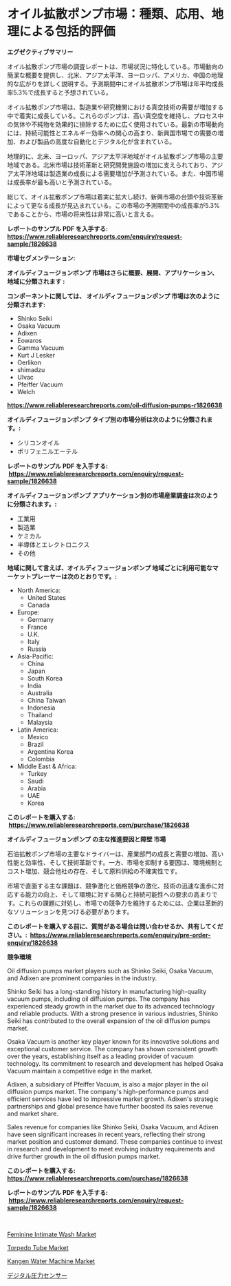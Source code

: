 <p><h1>オイル拡散ポンプ市場：種類、応用、地理による包括的評価</h1></p><p><strong>エグゼクティブサマリー</strong></p>
<p><p>オイル拡散ポンプ市場の調査レポートは、市場状況に特化している。市場動向の簡潔な概要を提供し、北米、アジア太平洋、ヨーロッパ、アメリカ、中国の地理的な広がりを詳しく説明する。予測期間中にオイル拡散ポンプ市場は年平均成長率5.3%で成長すると予想されている。</p><p>オイル拡散ポンプ市場は、製造業や研究機関における真空技術の需要が増加する中で着実に成長している。これらのポンプは、高い真空度を維持し、プロセス中の気体や不純物を効果的に排除するために広く使用されている。最新の市場動向には、持続可能性とエネルギー効率への関心の高まり、新興国市場での需要の増加、および製品の高度な自動化とデジタル化が含まれている。</p><p>地理的に、北米、ヨーロッパ、アジア太平洋地域がオイル拡散ポンプ市場の主要地域である。北米市場は技術革新と研究開発施設の増加に支えられており、アジア太平洋地域は製造業の成長による需要増加が予測されている。また、中国市場は成長率が最も高いと予測されている。</p><p>総じて、オイル拡散ポンプ市場は着実に拡大し続け、新興市場の台頭や技術革新によって更なる成長が見込まれている。この市場の予測期間中の成長率が5.3%であることから、市場の将来性は非常に高いと言える。</p></p>
<p><strong>レポートのサンプル PDF を入手する: <a href="https://www.reliableresearchreports.com/enquiry/request-sample/1826638">https://www.reliableresearchreports.com/enquiry/request-sample/1826638</a></strong></p>
<p><strong>市場セグメンテーション:</strong></p>
<p><strong> オイルディフュージョンポンプ 市場はさらに概要、展開、アプリケーション、地域に分類されます :</strong></p>
<p><strong>コンポーネントに関しては、 オイルディフュージョンポンプ 市場は次のように分類されます: &nbsp;</strong></p>
<p><ul><li>Shinko Seiki</li><li>Osaka Vacuum</li><li>Adixen</li><li>Eowaros</li><li>Gamma Vacuum</li><li>Kurt J Lesker</li><li>Oerlikon</li><li>shimadzu</li><li>Ulvac</li><li>Pfeiffer Vacuum</li><li>Welch</li></ul></p>
<p><strong><a href="https://www.reliableresearchreports.com/oil-diffusion-pumps-r1826638">https://www.reliableresearchreports.com/oil-diffusion-pumps-r1826638</a></strong></p>
<p><strong> オイルディフュージョンポンプ タイプ別の市場分析は次のように分類されます。:</strong></p>
<p><ul><li>シリコンオイル</li><li>ポリフェニルエーテル</li></ul></p>
<p><strong>レポートのサンプル PDF を入手する: &nbsp;<a href="https://www.reliableresearchreports.com/enquiry/request-sample/1826638">https://www.reliableresearchreports.com/enquiry/request-sample/1826638</a></strong></p>
<p><strong> オイルディフュージョンポンプ アプリケーション別の市場産業調査は次のように分類されます。:</strong></p>
<p><ul><li>工業用</li><li>製造業</li><li>ケミカル</li><li>半導体とエレクトロニクス</li><li>その他</li></ul></p>
<p><strong>地域に関して言えば、オイルディフュージョンポンプ 地域ごとに利用可能なマーケットプレーヤーは次のとおりです。:</strong></p>
<p><ul>
    <li>
        North America:
        <ul>
            <li>United States</li>
            <li>Canada</li>
        </ul>
    </li>
    <li>
        Europe:
        <ul>
            <li>Germany</li>
            <li>France</li>
            <li>U.K.</li>
            <li>Italy</li>
            <li>Russia</li>
        </ul>
    </li>
    <li>
        Asia-Pacific:
        <ul>
            <li>China</li>
            <li>Japan</li>
            <li>South Korea</li>
            <li>India</li>
            <li>Australia</li>
            <li>China Taiwan</li>
            <li>Indonesia</li>
            <li>Thailand</li>
            <li>Malaysia</li>
        </ul>
    </li>
    <li>
        Latin America:
        <ul>
            <li>Mexico</li>
            <li>Brazil</li>
            <li>Argentina Korea</li>
            <li>Colombia</li>
        </ul>
    </li>
    <li>
        Middle East & Africa:
        <ul>
            <li>Turkey</li>
            <li>Saudi</li>
            <li>Arabia</li>
            <li>UAE</li>
            <li>Korea</li>
        </ul>
    </li>
    </ul></p>
<p><strong>このレポートを購入する: &nbsp;<a href="https://www.reliableresearchreports.com/purchase/1826638">https://www.reliableresearchreports.com/purchase/1826638</a></strong></p>
<p><strong>オイルディフュージョンポンプ の主な推進要因と障壁 市場</strong></p>
<p><p>石油拡散ポンプ市場の主要なドライバーは、産業部門の成長と需要の増加、高い性能と効率性、そして技術革新です。一方、市場を抑制する要因は、環境規制とコスト増加、競合他社の存在、そして原料供給の不確実性です。</p><p>市場で直面する主な課題は、競争激化と価格競争の激化、技術の迅速な進歩に対応する能力の向上、そして環境に対する関心と持続可能性への要求の高まりです。これらの課題に対処し、市場での競争力を維持するためには、企業は革新的なソリューションを見つける必要があります。</p></p>
<p><strong>このレポートを購入する前に、質問がある場合は問い合わせるか、共有してください。:&nbsp; <a href="https://www.reliableresearchreports.com/enquiry/pre-order-enquiry/1826638">https://www.reliableresearchreports.com/enquiry/pre-order-enquiry/1826638</a></strong></p>
<p><strong>競争環境</strong></p>
<p><p>Oil diffusion pumps market players such as Shinko Seiki, Osaka Vacuum, and Adixen are prominent companies in the industry. </p><p>Shinko Seiki has a long-standing history in manufacturing high-quality vacuum pumps, including oil diffusion pumps. The company has experienced steady growth in the market due to its advanced technology and reliable products. With a strong presence in various industries, Shinko Seiki has contributed to the overall expansion of the oil diffusion pumps market.</p><p>Osaka Vacuum is another key player known for its innovative solutions and exceptional customer service. The company has shown consistent growth over the years, establishing itself as a leading provider of vacuum technology. Its commitment to research and development has helped Osaka Vacuum maintain a competitive edge in the market.</p><p>Adixen, a subsidiary of Pfeiffer Vacuum, is also a major player in the oil diffusion pumps market. The company's high-performance pumps and efficient services have led to impressive market growth. Adixen's strategic partnerships and global presence have further boosted its sales revenue and market share.</p><p>Sales revenue for companies like Shinko Seiki, Osaka Vacuum, and Adixen have seen significant increases in recent years, reflecting their strong market position and customer demand. These companies continue to invest in research and development to meet evolving industry requirements and drive further growth in the oil diffusion pumps market.</p></p>
<p><strong>このレポートを購入する: &nbsp; <a href="https://www.reliableresearchreports.com/purchase/1826638">https://www.reliableresearchreports.com/purchase/1826638</a></strong></p>
<p><strong>レポートのサンプル PDF を入手する: &nbsp;<a href="https://www.reliableresearchreports.com/enquiry/request-sample/1826638">https://www.reliableresearchreports.com/enquiry/request-sample/1826638</a></strong><strong></strong></p>
<p>&nbsp;</p>
<p><p><a href="https://www.linkedin.com/pulse/feminine-intimate-wash-market-research-report-its-history-18pge?trackingId=rApBKvBjU7hiQWMlE3sLag%3D%3D">Feminine Intimate Wash Market</a></p><p><a href="https://github.com/biheemgalvinlouises6hokrh3h/Market-Research-Report-List-2/blob/main/torpedo-tube-market.md">Torpedo Tube Market</a></p><p><a href="https://www.linkedin.com/pulse/kangen-water-machine-market-trends-forecast-competitive-3xlje?trackingId=u5uuXUFR6qZ63uCPaG90nA%3D%3D">Kangen Water Machine Market</a></p><p><a href="https://github.com/ihabdkwlxs948/Market-Research-Report-List-1/blob/main/628186741122.md">デジタル圧力センサー</a></p></p>